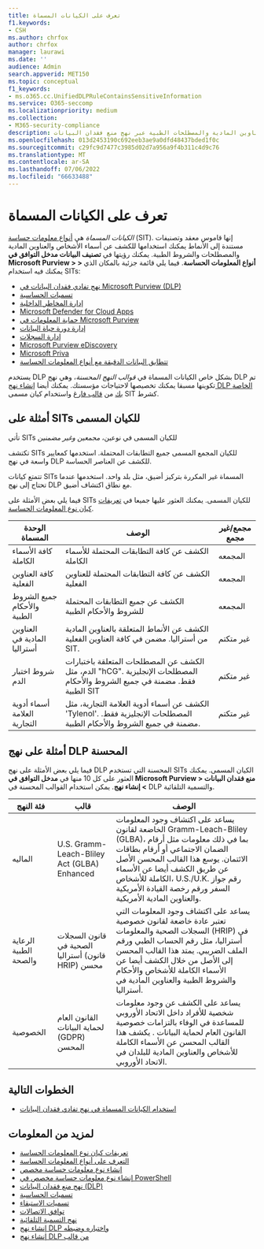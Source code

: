 ```yaml
---
title: تعرف على الكيانات المسماة
f1.keywords:
- CSH
ms.author: chrfox
author: chrfox
manager: laurawi
ms.date: ''
audience: Admin
search.appverid: MET150
ms.topic: conceptual
f1_keywords:
- ms.o365.cc.UnifiedDLPRuleContainsSensitiveInformation
ms.service: O365-seccomp
ms.localizationpriority: medium
ms.collection:
- M365-security-compliance
description: تعرف على كيفية مساعدة الكيانات المسماة في اكتشاف العناصر الحساسة التي تحتوي على أسماء الأشخاص والعناوين المادية والمصطلحات الطبية عبر نهج منع فقدان البيانات
ms.openlocfilehash: 013d2453190c692eeb3ae9a0dfd48437bded1f0c
ms.sourcegitcommit: c29fc9d7477c3985d02d7a956a9f4b311c4d9c76
ms.translationtype: MT
ms.contentlocale: ar-SA
ms.lasthandoff: 07/06/2022
ms.locfileid: "66633488"
---
```

# <a name="learn-about-named-entities"></a>تعرف على الكيانات المسماة

*الكيانات المسماة* هي [أنواع معلومات حساسة](sensitive-information-type-learn-about.md) (SIT). إنها قاموس معقد وتصنيفات مستندة إلى الأنماط يمكنك استخدامها للكشف عن أسماء الأشخاص والعناوين المادية والمصطلحات والشروط الطبية. يمكنك رؤيتها في **تصنيف البيانات مدخل التوافق في Microsoft Purview > > أنواع المعلومات الحساسة**. فيما يلي قائمة جزئية بالمكان الذي يمكنك فيه استخدام SITs:


- [نهج تفادي فقدان البيانات في Microsoft Purview (DLP)](dlp-learn-about-dlp.md) 
- [تسميات الحساسية](sensitivity-labels.md)
- [إدارة المخاطر الداخلية](insider-risk-management-solution-overview.md)
- [Microsoft Defender for Cloud Apps](/cloud-app-security/what-is-cloud-app-security)
- [حماية المعلومات في Microsoft Purview](apply-sensitivity-label-automatically.md)
- [إدارة دورة حياة البيانات](information-governance.md)
- [إدارة السجلات](records-management.md)
- [Microsoft Purview eDiscovery](ediscovery.md)
- [Microsoft Priva](/privacy/priva/priva-overview.md)
- [تتطابق البيانات الدقيقة مع أنواع المعلومات الحساسة](sit-learn-about-exact-data-match-based-sits.md)

يستخدم DLP بشكل خاص الكيانات المسماة في *قوالب النهج المحسنة*، وهي نهج DLP تم تكوينها مسبقا يمكنك تخصيصها لاحتياجات مؤسستك. يمكنك أيضا [إنشاء نهج DLP الخاصة بك](create-test-tune-dlp-policy.md) من [قالب فارغ](create-a-dlp-policy-from-a-template.md) واستخدام كيان مسمى SIT كشرط.

<!-- There are many other SITs that detect strings like social security, credit card, or bank account numbers to identify sensitive items. For more information, see [Sensitive information types entity definitions](sensitive-information-type-entity-definitions.md).-->



## <a name="examples-of-named-entity-sits"></a>أمثلة على  SITs للكيان المسمى

تأتي SITs للكيان المسمى في نوعين، *مجمعين* *وغير مضمنين*

تكتشف  SITs للكيان المجمع المسمى جميع التطابقات المحتملة. استخدمها كمعايير واسعة في نهج DLP للكشف عن العناصر الحساسة.

تتمتع كيانات SITs المسماة غير المكررة بتركيز أضيق، مثل بلد واحد. استخدمها عندما تحتاج إلى نهج DLP مع نطاق اكتشاف أضيق.
 
فيما يلي بعض الأمثلة على  SITs للكيان المسمى. يمكنك العثور عليها جميعا في [تعريفات كيان نوع المعلومات الحساسة](sensitive-information-type-entity-definitions.md).

|الوحدة المسماة |الوصف  |مجمع/غير مجمع  |
|---------|---------|---------|
|كافة الأسماء الكاملة    |الكشف عن كافة التطابقات المحتملة للأسماء الكاملة         |   المجمعه      |
|كافة العناوين الفعلية    |الكشف عن كافة التطابقات المحتملة للعناوين الفعلية     | المجمعه |
|جميع الشروط والأحكام الطبية    |الكشف عن جميع التطابقات المحتملة للشروط والأحكام الطبية |المجمعه |
|العناوين المادية في أستراليا |  الكشف عن الأنماط المتعلقة بالعناوين المادية من أستراليا. مضمن في كافة العناوين الفعلية SIT. |غير متكتم |
|شروط اختبار الدم     |الكشف عن المصطلحات المتعلقة باختبارات الدم، مثل "hCG". المصطلحات الإنجليزية فقط. مضمنة في جميع الشروط والأحكام الطبية SIT      |غير متكتم |
|أسماء أدوية العلامة التجارية     |الكشف عن أسماء أدوية العلامة التجارية، مثل 'Tylenol'. المصطلحات الإنجليزية فقط. مضمنة في جميع الشروط والأحكام الطبية.         |غير متكتم |

## <a name="examples-of-enhanced-dlp-policies"></a>أمثلة على نهج DLP المحسنة

فيما يلي بعض الأمثلة على نهج DLP المحسنة التي تستخدم SITs الكيان المسمى. يمكنك العثور على كل 10 منها في **مدخل التوافق في Microsoft Purview > منع فقدان البيانات > إنشاء نهج**. يمكن استخدام القوالب المحسنة في DLP والتسمية التلقائية.

|فئة النهج  |قالب  |الوصف  |
|---------|---------|---------|
|الماليه|U.S. Gramm-Leach-Bliley Act (GLBA) Enhanced         |يساعد على اكتشاف وجود المعلومات الخاضعة لقانون Gramm-Leach-Bliley (GLBA)، بما في ذلك معلومات مثل أرقام الضمان الاجتماعي أو أرقام بطاقات الائتمان. يوسع هذا القالب المحسن الأصل عن طريق الكشف أيضا عن الأسماء الكاملة للأشخاص، U.S./U.K. رقم جواز السفر ورقم رخصة القيادة الأمريكية والعناوين المادية الأمريكية.         |
| الرعاية الطبية والصحة   |قانون السجلات الصحية في أستراليا (قانون HRIP) محسن         |يساعد على اكتشاف وجود المعلومات التي تعتبر عادة خاضعة لقانون خصوصية السجلات الصحية والمعلومات (HRIP) في أستراليا، مثل رقم الحساب الطبي ورقم الملف الضريبي. يمتد هذا القالب المحسن إلى الأصل من خلال الكشف أيضا عن الأسماء الكاملة للأشخاص والأحكام والشروط الطبية والعناوين المادية في أستراليا.         |
|الخصوصية   |القانون العام لحماية البيانات (GDPR) المحسن         | يساعد على الكشف عن وجود معلومات شخصية للأفراد داخل الاتحاد الأوروبي للمساعدة في الوفاء بالتزامات خصوصية القانون العام لحماية البيانات . يكشف هذا القالب المحسن عن الأسماء الكاملة للأشخاص والعناوين المادية للبلدان في الاتحاد الأوروبي.        |


## <a name="next-steps"></a>الخطوات التالية

- [استخدام الكيانات المسماة في نهج تفادي فقدان البيانات](named-entities-use.md)


## <a name="for-further-information"></a>لمزيد من المعلومات

- [تعريفات كيان نوع المعلومات الحساسة](sensitive-information-type-entity-definitions.md)
- [التعرف على أنواع المعلومات الحساسة](sensitive-information-type-learn-about.md)
- [إنشاء نوع معلومات حساسة مخصص](create-a-custom-sensitive-information-type.md)
- [إنشاء نوع معلومات حساسة مخصص في PowerShell](create-a-custom-sensitive-information-type-in-scc-powershell.md)
- [نهج منع فقدان البيانات (DLP)](data-loss-prevention-policies.md) 
- [تسميات الحساسية](sensitivity-labels.md)
- [تسميات الاستبقاء](retention.md)
- [توافق الاتصالات](communication-compliance.md)
- [نهج التسمية التلقائية](apply-sensitivity-label-automatically.md#how-to-configure-auto-labeling-for-office-apps)
- [إنشاء نهج DLP واختباره وضبطه](create-test-tune-dlp-policy.md)
- [إنشاء نهج DLP من قالب](create-a-dlp-policy-from-a-template.md) 
